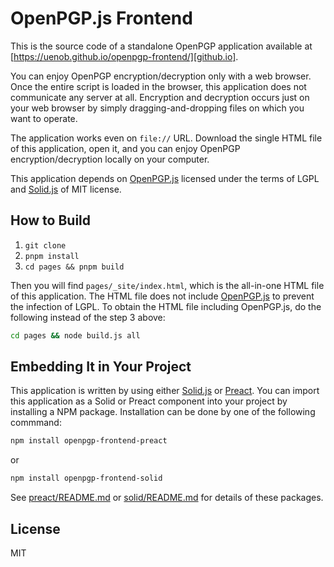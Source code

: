 # OpenPGP.js Frontend

This is the source code of a standalone OpenPGP application available at
[https://uenob.github.io/openpgp-frontend/][github.io].

You can enjoy OpenPGP encryption/decryption only with a web browser.
Once the entire script is loaded in the browser, this application
does not communicate any server at all.
Encryption and decryption occurs just on your web browser by simply
dragging-and-dropping files on which you want to operate.

The application works even on `file://` URL.
Download the single HTML file of this application, open it,
and you can enjoy OpenPGP encryption/decryption locally on your computer.

This application depends on [OpenPGP.js] licensed under the terms of LGPL
and [Solid.js] of MIT license.

## How to Build

1. `git clone`
2. `pnpm install`
3. `cd pages && pnpm build`

Then you will find `pages/_site/index.html`, which is the all-in-one
HTML file of this application.
The HTML file does not include [OpenPGP.js] to prevent the infection of LGPL.
To obtain the HTML file including OpenPGP.js, do the following instead of
the step 3 above:

```bash
cd pages && node build.js all
```

## Embedding It in Your Project

This application is written by using either [Solid.js] or [Preact].
You can import this application as a Solid or Preact component into
your project by installing a NPM package.
Installation can be done by one of the following commmand:

```bash
npm install openpgp-frontend-preact
```

or

```bash
npm install openpgp-frontend-solid
```

See [preact/README.md](preact/README.md) or [solid/README.md](solid/README.md)
for details of these packages.

## License

MIT

[github.io]: https://uenob.github.io/openpgp-frontend/
[OpenPGP.js]: https://openpgpjs.org
[Preact]: https://preactjs.com
[Solid.js]: https://www.solidjs.com
